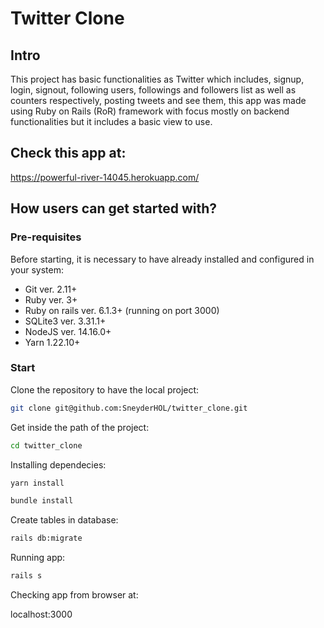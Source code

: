 # Twitter Clone

## Intro

This project has basic functionalities as Twitter which includes, signup, login, signout, following users, followings and followers list as well as counters respectively, posting tweets and see them, this app was made using Ruby on Rails (RoR) framework with focus mostly on backend functionalities but it includes a basic view to use.

## Check this app at:

https://powerful-river-14045.herokuapp.com/

## How users can get started with?

### Pre-requisites

Before starting, it is necessary to have already installed and configured in your system:
  - Git ver. 2.11+
  - Ruby ver. 3+
  - Ruby on rails ver. 6.1.3+ (running on port 3000)
  - SQLite3 ver. 3.31.1+
  - NodeJS ver. 14.16.0+
  - Yarn 1.22.10+
  

### Start

Clone the repository to have the local project:
``` sh
git clone git@github.com:SneyderHOL/twitter_clone.git
```

Get inside the path of the project:
``` sh
cd twitter_clone
```

Installing dependecies:
``` sh
yarn install
```
``` sh
bundle install
```

Create tables in database:
``` sh
rails db:migrate
```

Running app:
``` sh
rails s
```

Checking app from browser at:

localhost:3000
